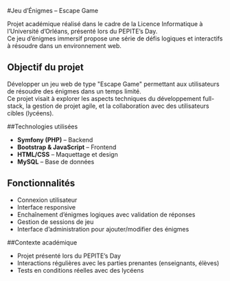 #Jeu d’Énigmes – Escape Game

Projet académique réalisé dans le cadre de la Licence Informatique à l’Université d’Orléans, présenté lors du PEPITE’s Day.  
Ce jeu d’énigmes immersif propose une série de défis logiques et interactifs à résoudre dans un environnement web.

## Objectif du projet
Développer un jeu web de type "Escape Game" permettant aux utilisateurs de résoudre des énigmes dans un temps limité.  
Ce projet visait à explorer les aspects techniques du développement full-stack, la gestion de projet agile, et la collaboration avec des utilisateurs cibles (lycéens).

##Technologies utilisées
- **Symfony (PHP)** – Backend
- **Bootstrap & JavaScript** – Frontend
- **HTML/CSS** – Maquettage et design
- **MySQL** – Base de données

##  Fonctionnalités
- Connexion utilisateur
- Interface responsive
- Enchaînement d’énigmes logiques avec validation de réponses
- Gestion de sessions de jeu
- Interface d’administration pour ajouter/modifier des énigmes

##Contexte académique
- Projet présenté lors du PEPITE’s Day
- Interactions régulières avec les parties prenantes (enseignants, élèves)
- Tests en conditions réelles avec des lycéens


